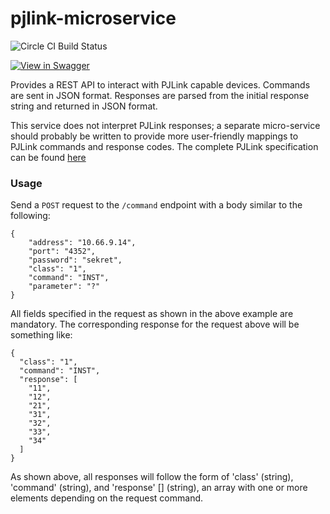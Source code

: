 # pjlink-microservice

![Circle CI Build Status](https://circleci.com/gh/byuoitav/pjlink-microservice/tree/master.svg?style=shield)

[![View in Swagger](http://jessemillar.github.io/view-in-swagger-button/button.svg)](http://byuoitav.github.io/swagger-ui/?url=https://raw.githubusercontent.com/byuoitav/pjlink-microservice/master/swagger.yml)

Provides a REST API to interact with PJLink capable devices. Commands
are sent in JSON format. Responses are parsed from the initial response string and returned in JSON format. 

This service does not interpret PJLink responses; a separate micro-service should probably be written to provide more user-friendly mappings to PJLink commands and response codes. The complete PJLink specification can be found [here](http://pjlink.jbmia.or.jp/english/data/5-1_PJLink_eng_20131210.pdf)

### Usage
Send a `POST` request to the `/command` endpoint with a body similar to the following:
```
{
    "address": "10.66.9.14",
    "port": "4352",
    "password": "sekret",
    "class": "1",
    "command": "INST",
    "parameter": "?"
}
```
All fields specified in the request as shown in the above example are mandatory. The corresponding response for the request above will be something like:
```
{
  "class": "1",
  "command": "INST",
  "response": [
    "11",
    "12",
    "21",
    "31",
    "32",
    "33",
    "34"
  ]
}
```
As shown above, all responses will follow the form of 'class' (string), 'command' (string), and 'response' [] (string), an array with one or more elements depending on the request command.